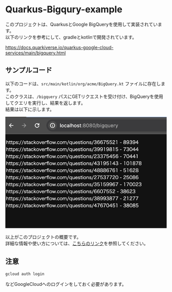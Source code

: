 # Quarkus-Bigqury-example

このプロジェクトは、QuarkusとGoogle BigQueryを使用して実装されています。  
以下のリンクを参考にして、gradleとkotlinで開発されています。  

https://docs.quarkiverse.io/quarkus-google-cloud-services/main/bigquery.html

## サンプルコード

以下のコードは、`src/main/kotlin/org/acme/BigQuery.kt` ファイルに存在します。  
このクラスは、`/bigquery` パスにGETリクエストを受け付け、BigQueryを使用してクエリを実行し、結果を返します。  
結果は以下に示します。  

![image](src/main/resources/META-INF/resources/image1.png)

以上がこのプロジェクトの概要です。  
詳細な情報や使い方については、[こちらのリンク](https://docs.quarkiverse.io/quarkus-google-cloud-services/main/bigquery.html)を参照してください。

## 注意

```code
gcloud auth login
```

などGoogleCloudへのログインをしておく必要があります。
